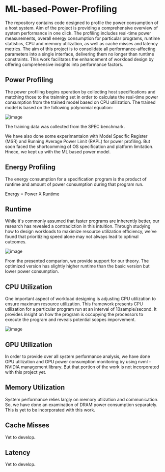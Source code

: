 # ML-based-Power-Profiling
The repository contains code designed to profile the power consumption of a host system. Aim of the project is providing a comprehensive overview of system performance in one click. The profiling includes real-time power measurements, overall energy consumption for particular programs, runtime statistics, CPU and memory utilization, as well as cache misses and latency metrics. The aim of this project is to consolidate all performance-affecting parameters into a single interface, delivering them no longer than runtime constraints. This work facilitates the enhancement of workload design by offering comprehensive insights into performance factors.

## Power Profiling
The power profiling begins operation by collecting host specifications and matching those to the trainning set in order to calculate the real-time power consumption from the trained model based on CPU utilization.
The trained model is based on the following polynomial equation:

![image](https://github.com/amina-nasrin/ML-based-Power-Profiling/assets/25388169/c12c99cc-52f1-4830-9e33-aad9f6217c35)

The training data was collected from the SPEC benchmark.

We have also done some experimantaion with Model Specific Register (MSR) and Running Average Power Limit (RAPL) for power profiling. But soon faced the shortcomming of OS specification and platform limitation. Hnece, we kept up with the ML based power model.

## Energy Profiling
The energy consumption for a specification program is the product of runtime and amount of power consumption during that program run.

Energy = Power X Runtime

## Runtime
While it's commonly assumed that faster programs are inherently better, our research has revealed a contradiction in this intuition. Through studying how to design workloads to maximize resource utilization efficiency, we've found that prioritizing speed alone may not always lead to optimal outcomes.

![image](https://github.com/amina-nasrin/ML-based-Power-Profiling/assets/25388169/c2084fe8-231f-40f1-ae44-c0809aa0a775)

From the presented comparion, we provide support for our theory. The optimized version has slightly higher runtime than the basic version but lower power consumption.

## CPU Utilization
One important aspect of workload designing is adjusting CPU utilization to ensure maximum resource utilization. This framework presents CPU utilization for a particular program run at an interval of 10sample/second. It provides insight on how the program is occupying the processors to execute the program and reveals potential scopes imporvement. 

![image](https://github.com/amina-nasrin/ML-based-Power-Profiling/assets/25388169/b46dfe3e-17f1-4777-832e-e5566c967cfa)

## GPU Utilization
In order to provide over all system performance analysis, we have done GPU utilization and GPU power consumption monitoring by using nvml - NVIDIA management library. But that portion of the work is not incorporated with this project yet.

## Memory Utilization
System performance relies largly on memory utlization and communication. So, we have done an examination of DRAM power consumption separately. This is yet to be incorporated with this work.

## Cache Misses
Yet to develop.

## Latency
Yet to develop.
